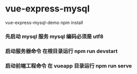 # vue-express-mysql

vue-express-mysql-demo
npm install

### 先启动 mysql 服务 mysql 编码必须是 utf8

### 启动服务器命令 在根目录运行 npm run devstart

### 启动前端工程命令 在 vueapp 目录运行 npm run serve
